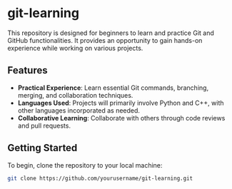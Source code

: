 # git-learning

This repository is designed for beginners to learn and practice Git and GitHub functionalities. It provides an opportunity to gain hands-on experience while working on various projects.

## Features

- **Practical Experience**: Learn essential Git commands, branching, merging, and collaboration techniques.
- **Languages Used**: Projects will primarily involve Python and C++, with other languages incorporated as needed.
- **Collaborative Learning**: Collaborate with others through code reviews and pull requests.

## Getting Started

To begin, clone the repository to your local machine:

```bash
git clone https://github.com/yourusername/git-learning.git
